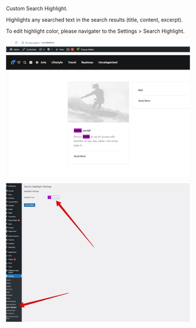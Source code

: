 Custom Search Highlight.

Highlights any searched text in the search results (title, content, excerpt).

To edit highlight color, please navigater to the Settings > Search Highlight.

![Alt text](https://github.com/childtheme/uncode/blob/custom-search-highlight/screenshot2.jpg)

![Alt text](https://github.com/childtheme/uncode/blob/custom-search-highlight/screenshot.jpg)

   
